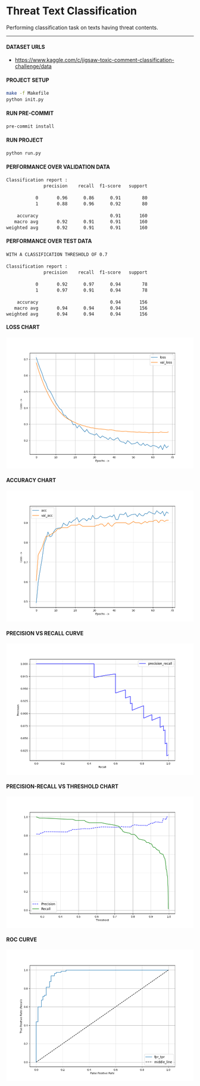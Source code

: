 # Threat Text Classification

Performing classification task on texts having threat contents.

---

#### DATASET URLS
- https://www.kaggle.com/c/jigsaw-toxic-comment-classification-challenge/data

#### PROJECT SETUP
```bash
make -f Makefile
python init.py
```

#### RUN PRE-COMMIT
```bash
pre-commit install
```

#### RUN PROJECT
```bash
python run.py
```

#### PERFORMANCE OVER VALIDATION DATA
```
Classification report :
              precision    recall  f1-score   support

           0       0.96      0.86      0.91        80
           1       0.88      0.96      0.92        80

    accuracy                           0.91       160
   macro avg       0.92      0.91      0.91       160
weighted avg       0.92      0.91      0.91       160
```

#### PERFORMANCE OVER TEST DATA
```
WITH A CLASSIFICATION THRESHOLD OF 0.7

Classification report :
              precision    recall  f1-score   support

           0       0.92      0.97      0.94        78
           1       0.97      0.91      0.94        78

    accuracy                           0.94       156
   macro avg       0.94      0.94      0.94       156
weighted avg       0.94      0.94      0.94       156
```

#### LOSS CHART
![Loss chart image](/outputs/loss_chart.png)

#### ACCURACY CHART
![Accuracy chart image](/outputs/accuracy_chart.png)

#### PRECISION VS RECALL CURVE
![Precision vs recall curve image](/outputs/precision_vs_recall_chart.png)

#### PRECISION-RECALL VS THRESHOLD CHART
![Precision recall vs threshold image](/outputs/precision_recall_vs_threshold_chart.png)

#### ROC CURVE
![Roc curve image](/outputs/roc_curve.png)